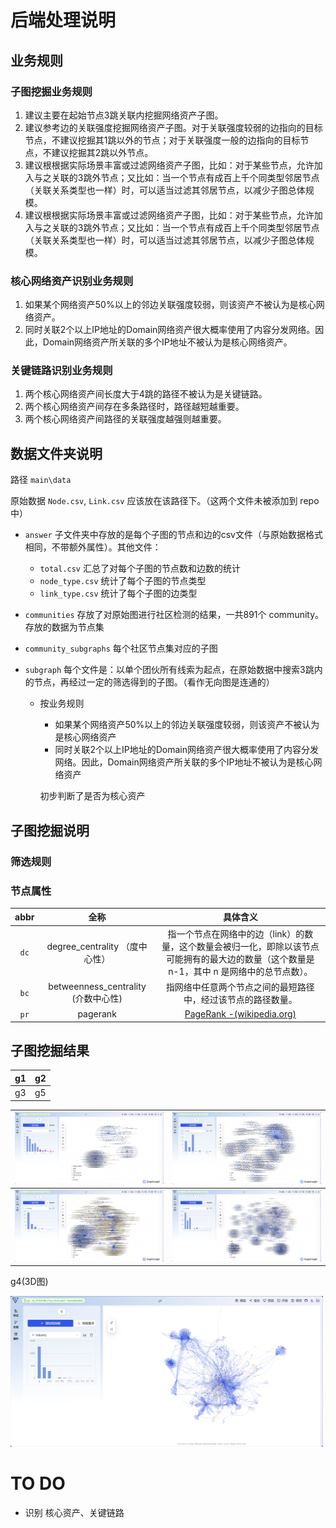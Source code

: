 # 后端处理说明

## 业务规则

### 子图挖掘业务规则

1. 建议主要在起始节点3跳关联内挖掘网络资产子图。
2. 建议参考边的关联强度挖掘网络资产子图。对于关联强度较弱的边指向的目标节点，不建议挖掘其1跳以外的节点；对于关联强度一般的边指向的目标节点，不建议挖掘其2跳以外节点。
3. 建议根根据实际场景丰富或过滤网络资产子图，比如：对于某些节点，允许加入与之关联的3跳外节点；又比如：当一个节点有成百上千个同类型邻居节点（关联关系类型也一样）时，可以适当过滤其邻居节点，以减少子图总体规模。
4. 建议根根据实际场景丰富或过滤网络资产子图，比如：对于某些节点，允许加入与之关联的3跳外节点；又比如：当一个节点有成百上千个同类型邻居节点（关联关系类型也一样）时，可以适当过滤其邻居节点，以减少子图总体规模。

### 核心网络资产识别业务规则

1. 如果某个网络资产50%以上的邻边关联强度较弱，则该资产不被认为是核心网络资产。
2. 同时关联2个以上IP地址的Domain网络资产很大概率使用了内容分发网络。因此，Domain网络资产所关联的多个IP地址不被认为是核心网络资产。

### 关键链路识别业务规则

1. 两个核心网络资产间长度大于4跳的路径不被认为是关键链路。
2. 两个核心网络资产间存在多条路径时，路径越短越重要。
3. 两个核心网络资产间路径的关联强度越强则越重要。

## 数据文件夹说明

路径 `main\data`

原始数据 `Node.csv`, `Link.csv` 应该放在该路径下。（这两个文件未被添加到 repo 中）

- `answer` 子文件夹中存放的是每个子图的节点和边的csv文件（与原始数据格式相同，不带额外属性）。其他文件：
  - `total.csv` 汇总了对每个子图的节点数和边数的统计
  - `node_type.csv` 统计了每个子图的节点类型
  - `link_type.csv` 统计了每个子图的边类型

- `communities` 存放了对原始图进行社区检测的结果，一共891个 community。存放的数据为节点集

- `community_subgraphs` 每个社区节点集对应的子图

- `subgraph` 每个文件是：以单个团伙所有线索为起点，在原始数据中搜索3跳内的节点，再经过一定的筛选得到的子图。（看作无向图是连通的）
  
  - 按业务规则
  
    - 如果某个网络资产50%以上的邻边关联强度较弱，则该资产不被认为是核心网络资产
    - 同时关联2个以上IP地址的Domain网络资产很大概率使用了内容分发网络。因此，Domain网络资产所关联的多个IP地址不被认为是核心网络资产
  
    初步判断了是否为核心资产

## 子图挖掘说明

### 筛选规则

### 节点属性

| abbr |                全称                 |                           具体含义                           |
| :--: | :---------------------------------: | :----------------------------------------------------------: |
| `dc` |   degree_centrality （度中心性）    | 指一个节点在网络中的边（link）的数量，这个数量会被归一化，即除以该节点可能拥有的最大边的数量（这个数量是 n-1，其中 n 是网络中的总节点数）。 |
| `bc` | betweenness_centrality (介数中心性) | 指网络中任意两个节点之间的最短路径中，经过该节点的路径数量。 |
| `pr` |              pagerank               | [PageRank -(wikipedia.org)](https://zh.wikipedia.org/wiki/PageRank) |



## 子图挖掘结果

| g1   | g2   |
| ---- | ---- |
| g3   | g5   |

| <img width=500px src="./assets/g1.png"> | <img width=500px src="./assets/g2.png"> |
| :-------------------------------------: | :-------------------------------------: |
| <img width=500px src="./assets/g3.png"> | <img width=500px src="./assets/g5.png"> |

g4(3D图)

<img width=500px src="./assets/g4.png">

# TO DO

- 识别 核心资产、关键链路

